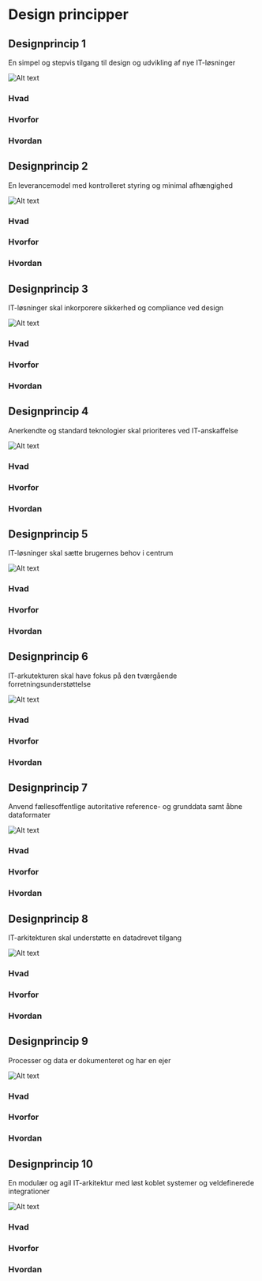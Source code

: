 # Design principper

## Designprincip 1

En simpel og stepvis tilgang til design og udvikling af nye IT-løsninger

![Alt text](.images\1.png)

### Hvad

### Hvorfor

### Hvordan

## Designprincip 2

En leverancemodel med kontrolleret styring og minimal afhængighed

![Alt text](.images\2.png)

### Hvad

### Hvorfor

### Hvordan

## Designprincip 3

IT-løsninger skal inkorporere sikkerhed og compliance ved design

![Alt text](.images\3.png)

### Hvad

### Hvorfor

### Hvordan

## Designprincip 4

Anerkendte og standard teknologier skal prioriteres ved IT-anskaffelse

![Alt text](.images\4.png)

### Hvad

### Hvorfor

### Hvordan

## Designprincip 5

IT-løsninger skal sætte brugernes behov i centrum

![Alt text](.images\5.png)

### Hvad

### Hvorfor

### Hvordan

## Designprincip 6

IT-arkutekturen skal have fokus på den tværgående forretningsunderstøttelse

![Alt text](.images\6.png)

### Hvad

### Hvorfor

### Hvordan

## Designprincip 7

Anvend fællesoffentlige autoritative reference- og grunddata samt åbne dataformater

![Alt text](.images\7.png)

### Hvad

### Hvorfor

### Hvordan

## Designprincip 8

IT-arkitekturen skal understøtte en datadrevet tilgang

![Alt text](.images\8.png)

### Hvad

### Hvorfor

### Hvordan

## Designprincip 9

Processer og data er dokumenteret og har en ejer

![Alt text](.images\9.png)

### Hvad

### Hvorfor

### Hvordan

## Designprincip 10

En modulær og agil IT-arkitektur med løst koblet systemer og veldefinerede integrationer

![Alt text](.images\10.png)

### Hvad

### Hvorfor

### Hvordan
